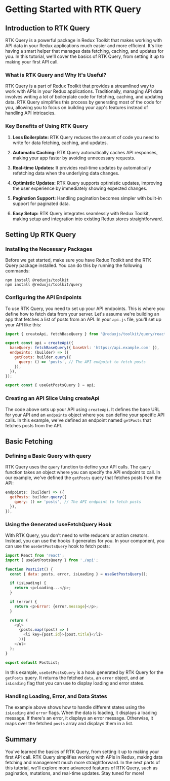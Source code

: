 # Getting Started with RTK Query

## Introduction to RTK Query

RTK Query is a powerful package in Redux Toolkit that makes working with API data in your Redux applications much easier and more efficient. It's like having a smart helper that manages data fetching, caching, and updates for you. In this tutorial, we'll cover the basics of RTK Query, from setting it up to making your first API call.

### What is RTK Query and Why It's Useful?

RTK Query is a part of Redux Toolkit that provides a streamlined way to work with APIs in your Redux applications. Traditionally, managing API data involves writing a lot of boilerplate code for fetching, caching, and updating data. RTK Query simplifies this process by generating most of the code for you, allowing you to focus on building your app's features instead of handling API intricacies.

### Key Benefits of Using RTK Query

1. **Less Boilerplate:** RTK Query reduces the amount of code you need to write for data fetching, caching, and updates.
   
2. **Automatic Caching:** RTK Query automatically caches API responses, making your app faster by avoiding unnecessary requests.
   
3. **Real-time Updates:** It provides real-time updates by automatically refetching data when the underlying data changes.
   
4. **Optimistic Updates:** RTK Query supports optimistic updates, improving the user experience by immediately showing expected changes.
   
5. **Pagination Support:** Handling pagination becomes simpler with built-in support for paginated data.
   
6. **Easy Setup:** RTK Query integrates seamlessly with Redux Toolkit, making setup and integration into existing Redux stores straightforward.

## Setting Up RTK Query

### Installing the Necessary Packages

Before we get started, make sure you have Redux Toolkit and the RTK Query package installed. You can do this by running the following commands:

```
npm install @reduxjs/toolkit
npm install @reduxjs/toolkit/query
```

### Configuring the API Endpoints

To use RTK Query, you need to set up your API endpoints. This is where you define how to fetch data from your server. Let's assume we're building an app that fetches a list of posts from an API. In your `api.js` file, you'll set up your API like this:

```javascript
import { createApi, fetchBaseQuery } from '@reduxjs/toolkit/query/react';

export const api = createApi({
  baseQuery: fetchBaseQuery({ baseUrl: 'https://api.example.com' }),
  endpoints: (builder) => ({
    getPosts: builder.query({
      query: () => 'posts', // The API endpoint to fetch posts
    }),
  }),
});

export const { useGetPostsQuery } = api;
```

### Creating an API Slice Using createApi

The code above sets up your API using `createApi`. It defines the base URL for your API and an `endpoints` object where you can define your specific API calls. In this example, we've defined an endpoint named `getPosts` that fetches posts from the API.

## Basic Fetching

### Defining a Basic Query with query

RTK Query uses the `query` function to define your API calls. The `query` function takes an object where you can specify the API endpoint to call. In our example, we've defined the `getPosts` query that fetches posts from the API:

```javascript
endpoints: (builder) => ({
  getPosts: builder.query({
    query: () => 'posts', // The API endpoint to fetch posts
  }),
}),
```

### Using the Generated useFetchQuery Hook

With RTK Query, you don't need to write reducers or action creators. Instead, you can use the hooks it generates for you. In your component, you can use the `useGetPostsQuery` hook to fetch posts:

```javascript
import React from 'react';
import { useGetPostsQuery } from './api';

function PostList() {
  const { data: posts, error, isLoading } = useGetPostsQuery();

  if (isLoading) {
    return <p>Loading...</p>;
  }

  if (error) {
    return <p>Error: {error.message}</p>;
  }

  return (
    <ul>
      {posts.map((post) => (
        <li key={post.id}>{post.title}</li>
      ))}
    </ul>
  );
}

export default PostList;
```

In this example, `useGetPostsQuery` is a hook generated by RTK Query for the `getPosts` query. It returns the fetched `data`, an `error` object, and an `isLoading` flag that you can use to display loading and error states.

### Handling Loading, Error, and Data States

The example above shows how to handle different states using the `isLoading` and `error` flags. When the data is loading, it displays a loading message. If there's an error, it displays an error message. Otherwise, it maps over the fetched `posts` array and displays them in a list.

## Summary

You've learned the basics of RTK Query, from setting it up to making your first API call. RTK Query simplifies working with APIs in Redux, making data fetching and management much more straightforward. In the next parts of this tutorial, we'll explore more advanced features of RTK Query, such as pagination, mutations, and real-time updates. Stay tuned for more!